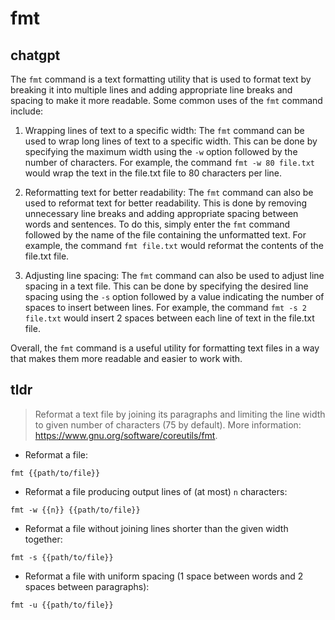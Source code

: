 # fmt 
## chatgpt 
The `fmt` command is a text formatting utility that is used to format text by breaking it into multiple lines and adding appropriate line breaks and spacing to make it more readable. Some common uses of the `fmt` command include:

1. Wrapping lines of text to a specific width:
The `fmt` command can be used to wrap long lines of text to a specific width. This can be done by specifying the maximum width using the `-w` option followed by the number of characters. For example, the command `fmt -w 80 file.txt` would wrap the text in the file.txt file to 80 characters per line.

2. Reformatting text for better readability:
The `fmt` command can also be used to reformat text for better readability. This is done by removing unnecessary line breaks and adding appropriate spacing between words and sentences. To do this, simply enter the `fmt` command followed by the name of the file containing the unformatted text. For example, the command `fmt file.txt` would reformat the contents of the file.txt file.

3. Adjusting line spacing:
The `fmt` command can also be used to adjust line spacing in a text file. This can be done by specifying the desired line spacing using the `-s` option followed by a value indicating the number of spaces to insert between lines. For example, the command `fmt -s 2 file.txt` would insert 2 spaces between each line of text in the file.txt file.

Overall, the `fmt` command is a useful utility for formatting text files in a way that makes them more readable and easier to work with. 

## tldr 
 
> Reformat a text file by joining its paragraphs and limiting the line width to given number of characters (75 by default).
> More information: <https://www.gnu.org/software/coreutils/fmt>.

- Reformat a file:

`fmt {{path/to/file}}`

- Reformat a file producing output lines of (at most) `n` characters:

`fmt -w {{n}} {{path/to/file}}`

- Reformat a file without joining lines shorter than the given width together:

`fmt -s {{path/to/file}}`

- Reformat a file with uniform spacing (1 space between words and 2 spaces between paragraphs):

`fmt -u {{path/to/file}}`
